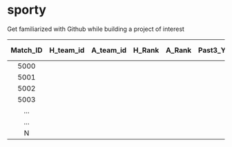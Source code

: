 # sporty
Get familiarized with Github while building a project of interest

| Match_ID    | H_team_id     | A_team_id  | H_Rank  | A_Rank  | Past3_Yellow | Past3_Red | Referee-Categ  | Weather Icon  | Yellow Cards | Red Cards |
| :---------: |:-------------:| :--------: |:-------:| :-----: |:----------:  | :-------: |  :----------:  |:-----------:  | :----------: | :-------: |
| 5000        |               |            |         |         |              |           |                |               |              |           |
| 5001        |               |            |         |         |              |           |                |               |              |           |
| 5002        |               |            |         |         |              |           |                |               |              |           |
| 5003        |               |            |         |         |              |           |                |               |              |           |
| ...         |               |            |         |         |              |           |                |               |              |           |
| ...         |               |            |         |         |              |           |                |               |              |           |
| N           |               |            |         |         |              |           |                |               |              |           |
